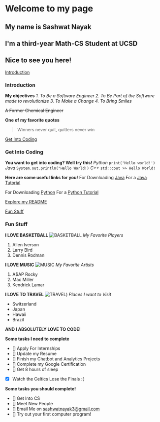 # Welcome to my page
## My name is Sashwat Nayak
## I'm a third-year Math-CS Student at UCSD
## Nice to see you here!

[Introduction](#introduction)
### Introduction
**My objectives**
*1. To Be a Software Engineer*
*2. To Be Part of the Software made to revolutionize*
*3. To Make a Change*
*4. To Bring Smiles*

~~A Former Chemical Engineer~~

**One of my favorite quotes**
>Winners never quit, quitters never win

[Get Into Coding](#get-into-coding)
### Get Into Coding
**You want to get into coding? Well try this!**
*Python*
`print('Hello world!')`
*Java*
`System.out.println("Hello World!)`
*C++*
`std::cout >> Hello World!`

**Here are some useful links for you!**
For Downloading [Java](https://www.java.com/en/)
For a [Java Tutorial](https://www.w3schools.com/java/default.asp)

For Downloading [Python](https://www.python.org/)
For a [Python Tutorial](https://www.w3schools.com/python/)

[Explore my README](README.md)

[Fun Stuff](#fun-stuff)
### Fun Stuff
**I LOVE BASKETBALL**
![BASKETBALL](https://miro.medium.com/proxy/0*eEuRvDM2i5l7oBO7.jpg)
*My Favorite Players*
1. Allen Iverson
2. Larry Bird
3. Dennis Rodman

**I LOVE MUSIC**
![MUSIC](https://www.rollingstone.com/wp-content/uploads/2018/11/mac-miller-left-behind.jpg)
*My Favorite Artists*
1. A$AP Rocky
2. Mac Miller
3. Kendrick Lamar
   
**I LOVE TO TRAVEL**
![TRAVEL](https://dynamic-media-cdn.tripadvisor.com/media/photo-o/06/5f/1f/1e/caption.jpg?w=1100&h=-1&s=1))
*Places I want to Visit*
- Switzerland
- Japan
- Hawaii
- Brazil

**AND I ABSOLUTELY LOVE TO CODE!**

**Some tasks I need to complete**
- [] Apply For Internships
- [] Update my Resume
- [] Finish my Chatbot and Analytics Projects
- [] Complete my Google Certification
- [] Get 8 hours of sleep
- [x] Watch the Celtics Lose the Finals :(

**Some tasks you should complete!**
- [] Get Into CS
- [] Meet New People
- [] Email Me on sashwatnayak3@gmail.com
- [] Try out your first computer program!









